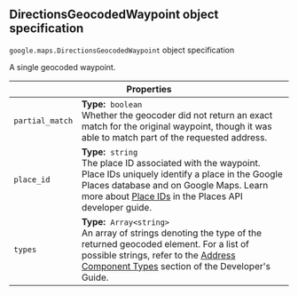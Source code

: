 <h2 id="DirectionsGeocodedWaypoint"> DirectionsGeocodedWaypoint object specification </h2><p>
<code><span itemprop="path">google.maps</span>.<span itemprop="name">DirectionsGeocodedWaypoint</span></code>
object specification
</p><p>A single geocoded waypoint.</p><div class="devsite-table-wrapper"><table class="properties responsive" summary="record DirectionsGeocodedWaypoint - Properties">
<thead>
<tr><th colspan="2">Properties</th>
</tr></thead>
<tbody>
<tr>
<td><code><span>partial_match</span></code></td>
<td><div><strong>Type:</strong>&nbsp; <code>boolean</code></div>
<div class="desc">Whether the geocoder did not return an exact match for the original waypoint, though it was able to match part of the requested address.</div></td>
</tr>
<tr>
<td><code><span>place_id</span></code></td>
<td><div><strong>Type:</strong>&nbsp; <code>string</code></div>
<div class="desc">The place ID associated with the waypoint. Place IDs uniquely identify a place in the Google Places database and on Google Maps. Learn more about <a href="https://developers.google.com/places/place-id">Place IDs</a> in the Places API developer guide.</div></td>
</tr>
<tr>
<td><code><span>types</span></code></td>
<td><div><strong>Type:</strong>&nbsp; <code>Array&lt;string&gt;</code></div>
<div class="desc">An array of strings denoting the type of the returned geocoded element. For a list of possible strings, refer to the <a href="https://developers.google.com/maps/documentation/javascript/geocoding#GeocodingAddressTypes"> Address Component Types</a> section of the Developer's Guide.</div></td>
</tr>
</tbody>
</table></div>